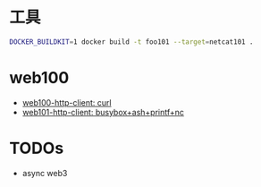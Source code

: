 # 工具

```sh
DOCKER_BUILDKIT=1 docker build -t foo101 --target=netcat101 .
```

# web100

- [web100-http-client: curl](web100-http-client/README.md)
- [web101-http-client: busybox+ash+printf+nc](web101-http-client/README.md)


# TODOs

- async web3 